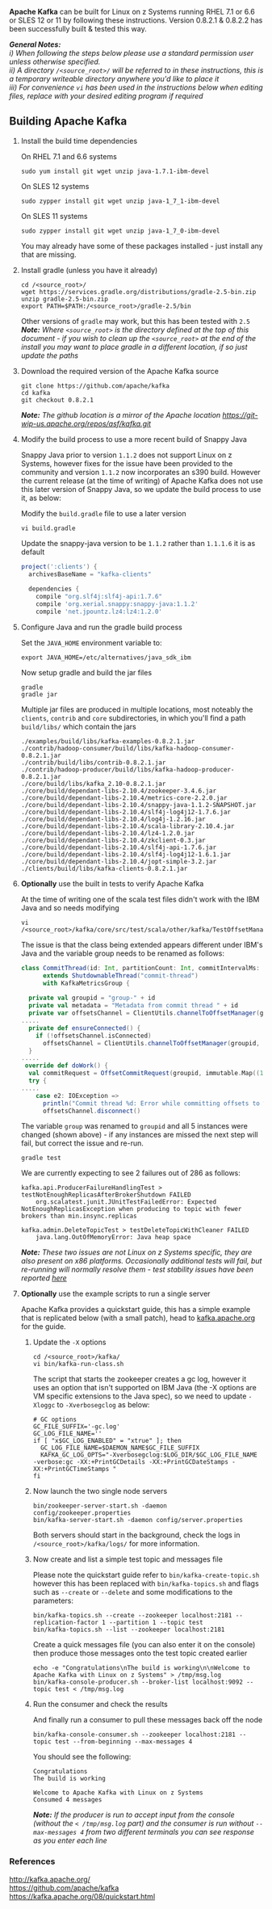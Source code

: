 **Apache Kafka** can be built for Linux on z Systems running RHEL 7.1 or 6.6 or SLES 12 or 11 by following these instructions.  Version 0.8.2.1 & 0.8.2.2 has been successfully built & tested this way.

_**General Notes:**_ 	
_i) When following the steps below please use a standard permission user unless otherwise specified._  
_ii) A directory `/<source_root>/` will be referred to in these instructions, this is a temporary writeable directory anywhere you'd like to place it_  
_iii) For convenience `vi` has been used in the instructions below when editing files, replace with your desired editing program if required_

## Building Apache Kafka

1. Install the build time dependencies

    On RHEL 7.1 and 6.6 systems
    ```shell
    sudo yum install git wget unzip java-1.7.1-ibm-devel
    ```
    On SLES 12 systems
    ```shell
    sudo zypper install git wget unzip java-1_7_1-ibm-devel
    ```
    On SLES 11 systems
    ```shell
    sudo zypper install git wget unzip java-1_7_0-ibm-devel
    ```
    You may already have some of these packages installed - just install any that are missing.  

3. Install gradle (unless you have it already)

    ```shell
    cd /<source_root>/
    wget https://services.gradle.org/distributions/gradle-2.5-bin.zip
    unzip gradle-2.5-bin.zip
    export PATH=$PATH:/<source_root>/gradle-2.5/bin
    ```
    Other versions of `gradle` may work, but this has been tested with `2.5`  
    _**Note:** Where `<source_root>` is the directory defined at the top of this document - if you wish to clean up the `<source_root>` at the end of the install you may want to place gradle in a different location, if so just update the paths_
4. Download the required version of the Apache Kafka source

    ```shell
    git clone https://github.com/apache/kafka
    cd kafka
    git checkout 0.8.2.1
    ```
    _**Note:** The github location is a mirror of the Apache location https://git-wip-us.apache.org/repos/asf/kafka.git_
5. Modify the build process to use a more recent build of Snappy Java

    Snappy Java prior to version `1.1.2` does not support Linux on z Systems, however fixes for the issue have been provided to the community and version `1.1.2` now incorporates an s390 build. However the current release (at the time of writing) of Apache Kafka does not use this later version of Snappy Java, so we update the build process to use it, as below:
    
    Modify the `build.gradle` file to use a later version
    ```shell
    vi build.gradle
    ```
    Update the snappy-java version to be `1.1.2` rather than `1.1.1.6` it is as default 
    ```gradle
    project(':clients') {
      archivesBaseName = "kafka-clients"
      
      dependencies {
        compile "org.slf4j:slf4j-api:1.7.6"
        compile 'org.xerial.snappy:snappy-java:1.1.2'
        compile 'net.jpountz.lz4:lz4:1.2.0'
    ```
   
6. Configure Java and run the gradle build process

    Set the `JAVA_HOME` environment variable to:
    ```shell
    export JAVA_HOME=/etc/alternatives/java_sdk_ibm
    ```
    Now setup gradle and build the jar files
    ```shell
    gradle
    gradle jar
    ```
    Multiple jar files are produced in multiple locations, most noteably the `clients`, `contrib` and `core` subdirectories, in which you'll find a path `build/libs/` which contain the jars
    ```shell
    ./examples/build/libs/kafka-examples-0.8.2.1.jar
    ./contrib/hadoop-consumer/build/libs/kafka-hadoop-consumer-0.8.2.1.jar
    ./contrib/build/libs/contrib-0.8.2.1.jar
    ./contrib/hadoop-producer/build/libs/kafka-hadoop-producer-0.8.2.1.jar
    ./core/build/libs/kafka_2.10-0.8.2.1.jar
    ./core/build/dependant-libs-2.10.4/zookeeper-3.4.6.jar
    ./core/build/dependant-libs-2.10.4/metrics-core-2.2.0.jar
    ./core/build/dependant-libs-2.10.4/snappy-java-1.1.2-SNAPSHOT.jar
    ./core/build/dependant-libs-2.10.4/slf4j-log4j12-1.7.6.jar
    ./core/build/dependant-libs-2.10.4/log4j-1.2.16.jar
    ./core/build/dependant-libs-2.10.4/scala-library-2.10.4.jar
    ./core/build/dependant-libs-2.10.4/lz4-1.2.0.jar
    ./core/build/dependant-libs-2.10.4/zkclient-0.3.jar
    ./core/build/dependant-libs-2.10.4/slf4j-api-1.7.6.jar
    ./core/build/dependant-libs-2.10.4/slf4j-log4j12-1.6.1.jar
    ./core/build/dependant-libs-2.10.4/jopt-simple-3.2.jar
    ./clients/build/libs/kafka-clients-0.8.2.1.jar
    ```

7. **Optionally** use the built in tests to verify Apache Kafka

    At the time of writing one of the scala test files didn't work with the IBM Java and so needs modifying
    ```shell
    vi /<source_root>/kafka/core/src/test/scala/other/kafka/TestOffsetManager.scala
    ```
    The issue is that the class being extended appears different under IBM's Java and the variable group needs to be renamed as follows:
    ```scala
    class CommitThread(id: Int, partitionCount: Int, commitIntervalMs: Long, zkClient: ZkClient)
          extends ShutdownableThread("commit-thread")
          with KafkaMetricsGroup {
        
      private val groupid = "group-" + id
      private val metadata = "Metadata from commit thread " + id
      private var offsetsChannel = ClientUtils.channelToOffsetManager(groupid, zkClient, SocketTimeoutMs)
    .....
      private def ensureConnected() {
        if (!offsetsChannel.isConnected)
          offsetsChannel = ClientUtils.channelToOffsetManager(groupid, zkClient, SocketTimeoutMs)
      }
    .....
     override def doWork() {
      val commitRequest = OffsetCommitRequest(groupid, immutable.Map((1 to partitionCount).map(TopicAndPartition("topic-" + id, _) -> OffsetAndMetadata(offset, metadata)):_*))
      try {
    .....
        case e2: IOException =>
          println("Commit thread %d: Error while committing offsets to %s:%d for group %s due to %s.".format(id, offsetsChannel.host, offsetsChannel.port, groupid, e2))
          offsetsChannel.disconnect()
    ```
    The variable `group` was renamed to `groupid` and all 5 instances were changed (shown above) - if any instances are missed the next step will fail, but correct the issue and re-run.
    ```shell
    gradle test
    ```
    We are currently expecting to see 2 failures out of 286 as follows:
    ```
    kafka.api.ProducerFailureHandlingTest > testNotEnoughReplicasAfterBrokerShutdown FAILED
        org.scalatest.junit.JUnitTestFailedError: Expected NotEnoughReplicasException when producing to topic with fewer brokers than min.insync.replicas
    
    kafka.admin.DeleteTopicTest > testDeleteTopicWithCleaner FAILED
        java.lang.OutOfMemoryError: Java heap space
    ```
    _**Note:** These two issues are not Linux on z Systems specific, they are also present on x86 platforms. Occasionally additional tests will fail, but re-running will normally resolve them - test stability issues have been reported [here](https://issues.apache.org/jira/browse/KAFKA-1970)_

8. **Optionally** use the example scripts to run a single server

    Apache Kafka provides a quickstart guide, this has a simple example that is replicated below (with a small patch), head to [kafka.apache.org](https://kafka.apache.org/08/quickstart.html) for the guide.
    
    1. Update the `-X` options
    
        ```shell
        cd /<source_root>/kafka/
        vi bin/kafka-run-class.sh
        ```
        The script that starts the zookeeper creates a gc log, however it uses an option that isn't supported on IBM Java (the -X options are VM specific extensions to the Java spec), so we need to update `-Xloggc` to `-Xverbosegclog` as below:
        ```shell
        # GC options
        GC_FILE_SUFFIX='-gc.log'
        GC_LOG_FILE_NAME=''
        if [ "x$GC_LOG_ENABLED" = "xtrue" ]; then
          GC_LOG_FILE_NAME=$DAEMON_NAME$GC_FILE_SUFFIX
          KAFKA_GC_LOG_OPTS="-Xverbosegclog:$LOG_DIR/$GC_LOG_FILE_NAME -verbose:gc -XX:+PrintGCDetails -XX:+PrintGCDateStamps -XX:+PrintGCTimeStamps "
        fi
        ```
    2. Now launch the two single node servers
    
        ```shell
        bin/zookeeper-server-start.sh -daemon config/zookeeper.properties
        bin/kafka-server-start.sh -daemon config/server.properties
        ```
        Both servers should start in the background, check the logs in `/<source_root>/kafka/logs/` for more information.  
    
    3. Now create and list a simple test topic and messages file
    
        Please note the quickstart guide refer to `bin/kafka-create-topic.sh` however this has been replaced with `bin/kafka-topics.sh` and flags such as `--create` or `--delete` and some modifications to the parameters:
        ```shell
        bin/kafka-topics.sh --create --zookeeper localhost:2181 --replication-factor 1 --partition 1 --topic test
        bin/kafka-topics.sh --list --zookeeper localhost:2181
        ```
        Create a quick messages file (you can also enter it on the console) then produce those messages onto the test topic created earlier
        ```shell
        echo -e "Congratulations\nThe build is working\n\nWelcome to Apache Kafka with Linux on z Systems" > /tmp/msg.log
        bin/kafka-console-producer.sh --broker-list localhost:9092 --topic test < /tmp/msg.log
        ```
    4. Run the consumer and check the results
    
        And finally run a consumer to pull these messages back off the node
        ```shell
        bin/kafka-console-consumer.sh --zookeeper localhost:2181 --topic test --from-beginning --max-messages 4
        ```
        You should see the following:
        ```shell
        Congratulations
        The build is working
        
        Welcome to Apache Kafka with Linux on z Systems
        Consumed 4 messages
        ```
        _**Note:** If the producer is run to accept input from the console (without the `< /tmp/msg.log` part) and the consumer is run without `--max-messages 4` from two different terminals you can see response as you enter each line_  

### References
http://kafka.apache.org/  
https://github.com/apache/kafka  
https://kafka.apache.org/08/quickstart.html  